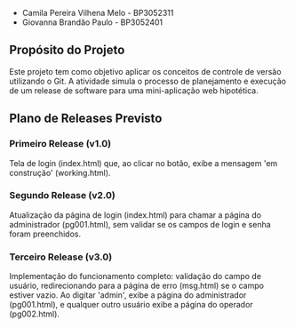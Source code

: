 -  Camila Pereira Vilhena Melo - BP3052311
- Giovanna Brandão Paulo - BP3052401

## Propósito do Projeto
Este projeto tem como objetivo aplicar os conceitos de controle de versão utilizando o Git. A atividade simula o processo de planejamento e execução de um release de software para uma mini-aplicação web hipotética.

## Plano de Releases Previsto

### Primeiro Release (v1.0)
Tela de login (index.html) que, ao clicar no botão, exibe a mensagem 'em construção' (working.html).

### Segundo Release (v2.0)
Atualização da página de login (index.html) para chamar a página do administrador (pg001.html), sem validar se os campos de login e senha foram preenchidos.

### Terceiro Release (v3.0)
Implementação do funcionamento completo: validação do campo de usuário, redirecionando para a página de erro (msg.html) se o campo estiver vazio. Ao digitar 'admin', exibe a página do administrador (pg001.html), e qualquer outro usuário exibe a página do operador (pg002.html).
